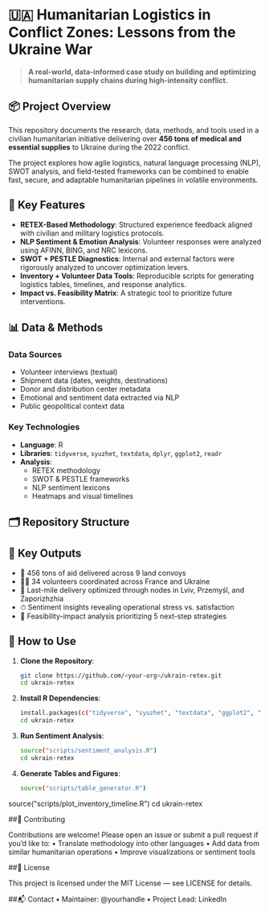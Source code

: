 # 🇺🇦 Humanitarian Logistics in Conflict Zones: Lessons from the Ukraine War

> **A real-world, data-informed case study on building and optimizing humanitarian supply chains during high-intensity conflict.**

## 📦 Project Overview

This repository documents the research, data, methods, and tools used in a civilian humanitarian initiative delivering over **456 tons of medical and essential supplies** to Ukraine during the 2022 conflict.

The project explores how agile logistics, natural language processing (NLP), SWOT analysis, and field-tested frameworks can be combined to enable fast, secure, and adaptable humanitarian pipelines in volatile environments.

## 🧠 Key Features

- **RETEX-Based Methodology**: Structured experience feedback aligned with civilian and military logistics protocols.
- **NLP Sentiment & Emotion Analysis**: Volunteer responses were analyzed using AFINN, BING, and NRC lexicons.
- **SWOT + PESTLE Diagnostics**: Internal and external factors were rigorously analyzed to uncover optimization levers.
- **Inventory + Volunteer Data Tools**: Reproducible scripts for generating logistics tables, timelines, and response analytics.
- **Impact vs. Feasibility Matrix**: A strategic tool to prioritize future interventions.

## 📊 Data & Methods

### Data Sources

- Volunteer interviews (textual)
- Shipment data (dates, weights, destinations)
- Donor and distribution center metadata
- Emotional and sentiment data extracted via NLP
- Public geopolitical context data

### Key Technologies

- **Language**: R
- **Libraries**: `tidyverse`, `syuzhet`, `textdata`, `dplyr`, `ggplot2`, `readr`
- **Analysis**:
  - RETEX methodology
  - SWOT & PESTLE frameworks
  - NLP sentiment lexicons
  - Heatmaps and visual timelines

## 🗂 Repository Structure



## 🚚 Key Outputs

- 📌 456 tons of aid delivered across 9 land convoys
- 🧑‍⚕️ 34 volunteers coordinated across France and Ukraine
- 📍 Last-mile delivery optimized through nodes in Lviv, Przemyśl, and Zaporizhzhia
- ⏱ Sentiment insights revealing operational stress vs. satisfaction
- 🧭 Feasibility-impact analysis prioritizing 5 next-step strategies

## 🤖 How to Use

1. **Clone the Repository**:
   ```bash
   git clone https://github.com/<your-org>/ukrain-retex.git
   cd ukrain-retex

2. **Install R Dependencies**:
   ```bash
   install.packages(c("tidyverse", "syuzhet", "textdata", "ggplot2", "readr"))
   cd ukrain-retex

3. **Run Sentiment Analysis**:
   ```bash
   source("scripts/sentiment_analysis.R")
   cd ukrain-retex

4. **Generate Tables and Figures**:
   ```bash
   source("scripts/table_generator.R")
source("scripts/plot_inventory_timeline.R")
cd ukrain-retex

##🤝 Contributing

Contributions are welcome! Please open an issue or submit a pull request if you’d like to:
	•	Translate methodology into other languages
	•	Add data from similar humanitarian operations
	•	Improve visualizations or sentiment tools

##📄 License

This project is licensed under the MIT License — see LICENSE for details.

##📬 Contact
	•	Maintainer: @yourhandle
	•	Project Lead: LinkedIn


   
